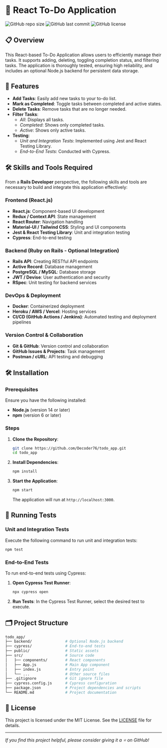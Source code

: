 # 📝 React To-Do Application

![GitHub repo size](https://img.shields.io/github/repo-size/Decoder76/todo_app?color=blue&label=Repo%20Size)
![GitHub last commit](https://img.shields.io/github/last-commit/Decoder76/todo_app?color=green&label=Last%20Commit)
![GitHub license](https://img.shields.io/github/license/Decoder76/todo_app?color=yellow&label=License)

## 📋 Overview

This React-based To-Do Application allows users to efficiently manage their tasks. It supports adding, deleting, toggling completion status, and filtering tasks. The application is thoroughly tested, ensuring high reliability, and includes an optional Node.js backend for persistent data storage.

## 🚀 Features

- **Add Tasks**: Easily add new tasks to your to-do list.
- **Mark as Completed**: Toggle tasks between completed and active states.
- **Delete Tasks**: Remove tasks that are no longer needed.
- **Filter Tasks**:
  - *All*: Displays all tasks.
  - *Completed*: Shows only completed tasks.
  - *Active*: Shows only active tasks.
- **Testing**:
  - *Unit and Integration Tests*: Implemented using Jest and React Testing Library.
  - *End-to-End Tests*: Conducted with Cypress.

## 🛠️ Skills and Tools Required

From a **Rails Developer** perspective, the following skills and tools are necessary to build and integrate this application effectively:

### **Frontend (React.js)**
- **React.js**: Component-based UI development
- **Redux / Context API**: State management
- **React Router**: Navigation handling
- **Material-UI / Tailwind CSS**: Styling and UI components
- **Jest & React Testing Library**: Unit and integration testing
- **Cypress**: End-to-end testing

### **Backend (Ruby on Rails - Optional Integration)**
- **Rails API**: Creating RESTful API endpoints
- **Active Record**: Database management
- **PostgreSQL / MySQL**: Database storage
- **JWT / Devise**: User authentication and security
- **RSpec**: Unit testing for backend services

### **DevOps & Deployment**
- **Docker**: Containerized deployment
- **Heroku / AWS / Vercel**: Hosting services
- **CI/CD (GitHub Actions / Jenkins)**: Automated testing and deployment pipelines

### **Version Control & Collaboration**
- **Git & GitHub**: Version control and collaboration
- **GitHub Issues & Projects**: Task management
- **Postman / cURL**: API testing and debugging

## 🛠️ Installation

### Prerequisites

Ensure you have the following installed:

- **Node.js** (version 14 or later)
- **npm** (version 6 or later)

### Steps

1. **Clone the Repository**:
   ```bash
   git clone https://github.com/Decoder76/todo_app.git
   cd todo_app
   ```

2. **Install Dependencies**:
   ```bash
   npm install
   ```

3. **Start the Application**:
   ```bash
   npm start
   ```
   The application will run at `http://localhost:3000`.

## 🧪 Running Tests

### Unit and Integration Tests

Execute the following command to run unit and integration tests:
```bash
npm test
```

### End-to-End Tests

To run end-to-end tests using Cypress:

1. **Open Cypress Test Runner**:
   ```bash
   npx cypress open
   ```

2. **Run Tests**:
   In the Cypress Test Runner, select the desired test to execute.

## 🗂️ Project Structure

```bash
todo_app/
├── backend/               # Optional Node.js backend
├── cypress/               # End-to-end tests
├── public/                # Static assets
├── src/                   # Source code
│   ├── components/        # React components
│   ├── App.js             # Main App component
│   ├── index.js           # Entry point
│   └── ...                # Other source files
├── .gitignore             # Git ignore file
├── cypress.config.js      # Cypress configuration
├── package.json           # Project dependencies and scripts
└── README.md              # Project documentation
```

## 📄 License

This project is licensed under the MIT License. See the [LICENSE](LICENSE) file for details.

---

*If you find this project helpful, please consider giving it a ⭐ on GitHub!*

